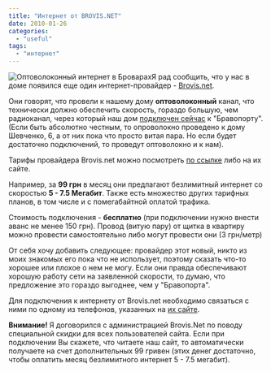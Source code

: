 ```yaml
---
title: "Интернет от BROVIS.NET"
date: 2010-01-26
categories: 
  - "useful"
tags: 
  - "интернет"
---
```


![Оптоволоконный интернет в Броварах](http://shevchenko4a.brovary.org/wp-content/uploads/2010/01/Singular_Optical_Fiber_Cable.jpg "Оптоволоконный интернет в Броварах")Я рад сообщить, что у нас в доме появился еще один интернет-провайдер - [Brovis.net](http://brovis.net.ua).

Они говорят, что провели к нашему дому **оптоволоконный** канал, что технически должно обеспечить скорость, гораздо большую, чем радиоканал, через который наш дом [подключен сейчас](http://shevchenko4a.brovary.org/internet/) к "Бравопорту". (Если быть абсолютно честным, то опроволокно проведено к дому Шевченко, 6, а от них пока что просто витая пара. Но если будет достаточно подключений, то проведут оптоволокно и к нам).

Тарифы провайдера Brovis.net можно посмотреть [по ссылке](https://docs.google.com/fileview?id=0B15gOycbY2u7YWU1Mzg1MWQtNzA1YS00NzAzLWE4NmMtYjAwM2NlNGNjY2M3&hl=ru) либо на их сайте.

Например, за **99 грн** в месяц они предлагают безлимитный интернет со скоростью **5 - 7.5 Мегабит**. Также есть множество других тарифных планов, в том числе и с помегабайтной оплатой трафика. <!--more-->

Стоимость подключения - **бесплатно** (при подключении нужно внести аванс не менее 150 грн). Провод (витую пару) от щитка в квартиру можно провести самостоятельно либо могут провести они (3 грн/метр)

От себя хочу добавить следующее: провайдер этот новый, никто из моих знакомых его пока что не использует, поэтому сказать что-то хорошее или плохое о нем не могу. Если они правда обеспечивают хорошую работу сети на заявленной скорости, то думаю, что предложение это гораздо выгоднее, чем у "Бравопорта".

Для подключения к интернету от Brovis.net необходимо связаться с ними по одному из телефонов, указанных на [их сайте](http://brovis.net.ua).

**Внимание!** Я договорился с администрацией Brovis.Net по поводу специальной скидки для всех пользователей сайта. Если при подключении Вы скажете, что читаете наш сайт, то автоматически получаете на счет дополнительных 99 гривен (этих денег достаточно, чтобы оплатить месяц безлимитного интернет 5 - 7.5 мегабит).
